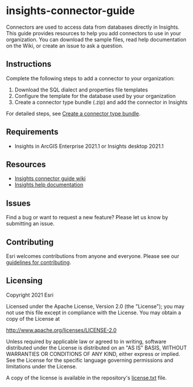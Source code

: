 # insights-connector-guide

Connectors are used to access data from databases directly in Insights. This guide provides resources to help you add connectors to use in your organization. You can download the sample files, read help documentation on the Wiki, or create an issue to ask a question.

## Instructions

Complete the following steps to add a connector to your organization:

1. Download the SQL dialect and properties file templates 
2. Configure the template for the database used by your organization
3. Create a connector type bundle (.zip) and add the connector in Insights

For detailed steps, see [Create a connector type bundle](https://github.com/ArcGIS/insights-connector-guide/wiki/Create-a-connector-type-bundle).

## Requirements

* Insights in ArcGIS Enterprise 2021.1 or Insights desktop 2021.1

## Resources

- [Insights connector guide wiki](https://github.com/ArcGIS/insights-connector-guide/wiki)
- [Insights help documentation](https://www.esri.com/en-us/arcgis/products/arcgis-insights/resources)

## Issues

Find a bug or want to request a new feature?  Please let us know by submitting an issue.

## Contributing

Esri welcomes contributions from anyone and everyone. Please see our [guidelines for contributing](https://github.com/esri/contributing).

## Licensing
Copyright 2021 Esri

Licensed under the Apache License, Version 2.0 (the "License");
you may not use this file except in compliance with the License.
You may obtain a copy of the License at

   http://www.apache.org/licenses/LICENSE-2.0

Unless required by applicable law or agreed to in writing, software
distributed under the License is distributed on an "AS IS" BASIS,
WITHOUT WARRANTIES OR CONDITIONS OF ANY KIND, either express or implied.
See the License for the specific language governing permissions and
limitations under the License.

A copy of the license is available in the repository's [license.txt](https://github.com/ArcGIS/insights-connector-guide/blob/main/license.txt) file.
